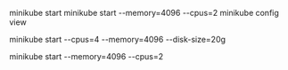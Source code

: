 minikube start
minikube start --memory=4096 --cpus=2
minikube config view

minikube start --cpus=4 --memory=4096 --disk-size=20g

minikube start --memory=4096 --cpus=2
